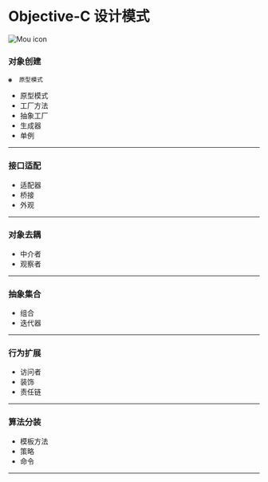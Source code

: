 # Objective-C 设计模式
![Mou icon](http://a1.jikexueyuan.com/home/201601/29/7c2e/56ab1968879d8.jpg)
### 对象创建
    
    ◉  原型模式
* 原型模式
* 工厂方法
* 抽象工厂
* 生成器
* 单例
***
### 接口适配
* 适配器
* 桥接
* 外观
***
### 对象去耦
* 中介者
* 观察者
***
### 抽象集合
* 组合
* 迭代器
***
### 行为扩展
* 访问者
* 装饰
* 责任链
***
### 算法分装
* 模板方法
* 策略
* 命令
***